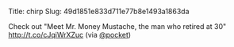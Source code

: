 Title: chirp
Slug: 49d1851e833d711e77b8e1493a1863da

Check out "Meet Mr. Money Mustache, the man who retired at 30" <a href="http://t.co/cJqiWrXZuc">http://t.co/cJqiWrXZuc</a> (via <a href="http://twitter.com/pocket">@pocket</a>)

